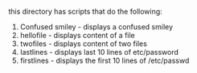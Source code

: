 this directory has scripts that do the following:
1. Confused smiley - displays a confused smiley
2. hellofile - displays content of a file
3. twofiles - displays content of two files
4. lastlines - displays last 10 lines of etc/password
5. firstlines - displays the first 10 lines of /etc/passwd

